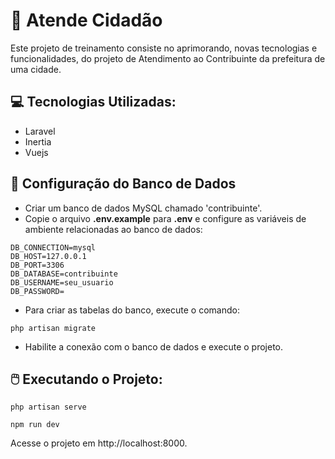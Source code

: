 # 📄 Atende Cidadão

Este projeto de treinamento consiste no aprimorando, novas tecnologias e funcionalidades, do projeto de Atendimento ao Contribuinte da prefeitura de uma cidade.

## 💻 Tecnologias Utilizadas:

-   Laravel
-   Inertia
-   Vuejs

## 🎲 Configuração do Banco de Dados

-   Criar um banco de dados MySQL chamado 'contribuinte'.
-   Copie o arquivo **.env.example** para **.env** e configure as variáveis de ambiente relacionadas ao banco de dados:

```
DB_CONNECTION=mysql
DB_HOST=127.0.0.1
DB_PORT=3306
DB_DATABASE=contribuinte
DB_USERNAME=seu_usuario
DB_PASSWORD=
```

-   Para criar as tabelas do banco, execute o comando:

```
php artisan migrate
```

-   Habilite a conexão com o banco de dados e execute o projeto.

## 🖱️ Executando o Projeto:

```
php artisan serve
```

```
npm run dev
```

Acesse o projeto em http://localhost:8000.
